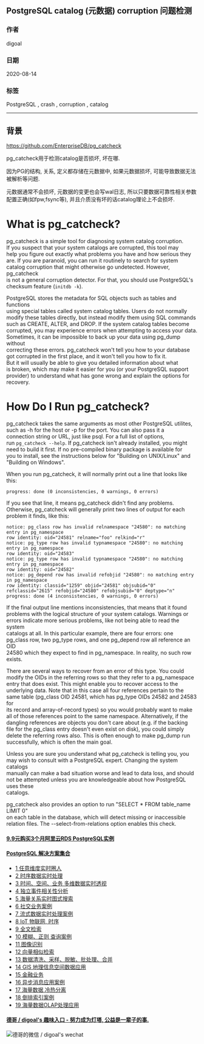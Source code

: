 ## PostgreSQL catalog (元数据) corruption 问题检测        
            
### 作者            
digoal            
            
### 日期            
2020-08-14            
            
### 标签            
PostgreSQL , crash , corruption , catalog         
            
----            
            
## 背景           
https://github.com/EnterpriseDB/pg_catcheck        
        
pg_catcheck用于检测catalog是否损坏, 坏在哪.        
        
因为PG的结构, 关系, 定义都存储在元数据中, 如果元数据损坏, 可能导致数据无法被解析等问题.         
    
元数据通常不会损坏, 元数据的变更也会写wal日志, 所以只要数据可靠性相关参数配置正确(如fpw,fsync等), 并且介质没有坏的话catalog理论上不会损坏.      
        
What is pg_catcheck?        
====================        
        
pg_catcheck is a simple tool for diagnosing system catalog corruption.        
If you suspect that your system catalogs are corrupted, this tool may        
help you figure out exactly what problems you have and how serious they        
are.  If you are paranoid, you can run it routinely to search for system        
catalog corruption that might otherwise go undetected.  However, pg_catcheck        
is not a general corruption detector.  For that, you should use PostgreSQL's        
checksum feature (`initdb -k`).        
        
PostgreSQL stores the metadata for SQL objects such as tables and functions        
using special tables called system catalog tables.  Users do not normally        
modify these tables directly, but instead modify them using SQL commands        
such as CREATE, ALTER, and DROP.  If the system catalog tables become        
corrupted, you may experience errors when attempting to access your data.        
Sometimes, it can be impossible to back up your data using pg_dump without        
correcting these errors.  pg_catcheck won't tell you how to your database        
got corrupted in the first place, and it won't tell you how to fix it.        
But it will usually be able to give you detailed information about what        
is broken, which may make it easier for you (or your PostgreSQL support        
provider) to understand what has gone wrong and explain the options for        
recovery.        
        
How Do I Run pg_catcheck?        
=========================        
        
pg_catcheck takes the same arguments as most other PostgreSQL utilites,        
such as -h for the host or -p for the port.  You can also pass it a        
connection string or URL, just like psql.  For a full list of options,        
run `pg_catcheck --help`.  If pg_catcheck isn't already installed, you might        
need to build it first.  If no pre-compiled binary package is available for        
you to install, see the instructions below for "Building on UNIX/Linux" and        
"Building on Windows".        
        
When you run pg_catcheck, it will normally print out a line that looks like        
this:        
        
	progress: done (0 inconsistencies, 0 warnings, 0 errors)        
        
If you see that line, it means pg_catcheck didn't find any problems.        
Otherwise, pg_catcheck will generally print two lines of output for each        
problem it finds, like this:        
        
	notice: pg_class row has invalid relnamespace "24580": no matching entry in pg_namespace        
	row identity: oid="24581" relname="foo" relkind="r"        
	notice: pg_type row has invalid typnamespace "24580": no matching entry in pg_namespace        
	row identity: oid="24583"        
	notice: pg_type row has invalid typnamespace "24580": no matching entry in pg_namespace        
	row identity: oid="24582"        
	notice: pg_depend row has invalid refobjid "24580": no matching entry in pg_namespace        
	row identity: classid="1259" objid="24581" objsubid="0" refclassid="2615" refobjid="24580" refobjsubid="0" deptype="n"        
	progress: done (4 inconsistencies, 0 warnings, 0 errors)        
        
If the final output line mentions inconsistencies, that means that it found        
problems with the logical structure of your system catalogs.  Warnings or        
errors indicate more serious problems, like not being able to read the system        
catalogs at all.  In this particular example, there are four errors: one        
pg_class row, two pg_type rows, and one pg_depend row all reference an OID        
24580 which they expect to find in pg_namespace.  In reality, no such row        
exists.        
        
There are several ways to recover from an error of this type.  You could        
modify the OIDs in the referring rows so that they refer to a pg_namespace        
entry that does exist.  This might enable you to recover access to the        
underlying data.  Note that in this case all four references pertain to the        
same table (pg_class OID 24581, which has pg_type OIDs 24582 and 24583 for        
its record and array-of-record types) so you would probably want to make        
all of those references point to the same namespace.  Alternatively, if the        
dangling references are objects you don't care about (e.g. if the backing        
file for the pg_class entry doesn't even exist on disk), you could simply        
delete the referring rows also.  This is often enough to make pg_dump run        
successfully, which is often the main goal.        
        
Unless you are sure you understand what pg_catcheck is telling you, you        
may wish to consult with a PostgreSQL expert.  Changing the system catalogs        
manually can make a bad situation worse and lead to data loss, and should        
not be attempted unless you are knowledgeable about how PostgreSQL uses these        
catalogs.        
        
pg_catcheck also provides an option to run "SELECT * FROM table_name LIMIT 0"        
on each table in the database, which will detect missing or inaccessible        
relation files. The --select-from-relations option enables this check.        
    
  
  
  
  
  
  
  
  
  
  
  
  
  
  
  
  
  
  
  
#### [9.9元购买3个月阿里云RDS PostgreSQL实例](https://www.aliyun.com/database/postgresqlactivity "57258f76c37864c6e6d23383d05714ea")
  
  
#### [PostgreSQL 解决方案集合](https://yq.aliyun.com/topic/118 "40cff096e9ed7122c512b35d8561d9c8")
- [1 任意维度实时圈人](https://yq.aliyun.com/topic/118 "40cff096e9ed7122c512b35d8561d9c8")
- [2 时序数据实时处理](https://yq.aliyun.com/topic/118 "40cff096e9ed7122c512b35d8561d9c8")
- [3 时间、空间、业务 多维数据实时透视](https://yq.aliyun.com/topic/118 "40cff096e9ed7122c512b35d8561d9c8")
- [4 独立事件相关性分析](https://yq.aliyun.com/topic/118 "40cff096e9ed7122c512b35d8561d9c8")
- [5 海量关系实时图式搜索](https://yq.aliyun.com/topic/118 "40cff096e9ed7122c512b35d8561d9c8")
- [6 社交业务案例](https://yq.aliyun.com/topic/118 "40cff096e9ed7122c512b35d8561d9c8")
- [7 流式数据实时处理案例](https://yq.aliyun.com/topic/118 "40cff096e9ed7122c512b35d8561d9c8")
- [8 IoT 物联网, 时序](https://yq.aliyun.com/topic/118 "40cff096e9ed7122c512b35d8561d9c8")
- [9 全文检索](https://yq.aliyun.com/topic/118 "40cff096e9ed7122c512b35d8561d9c8")
- [10 模糊、正则 查询案例](https://yq.aliyun.com/topic/118 "40cff096e9ed7122c512b35d8561d9c8")
- [11 图像识别](https://yq.aliyun.com/topic/118 "40cff096e9ed7122c512b35d8561d9c8")
- [12 向量相似检索](https://yq.aliyun.com/topic/118 "40cff096e9ed7122c512b35d8561d9c8")
- [13 数据清洗、采样、脱敏、批处理、合并](https://yq.aliyun.com/topic/118 "40cff096e9ed7122c512b35d8561d9c8")
- [14 GIS 地理信息空间数据应用](https://yq.aliyun.com/topic/118 "40cff096e9ed7122c512b35d8561d9c8")
- [15 金融业务](https://yq.aliyun.com/topic/118 "40cff096e9ed7122c512b35d8561d9c8")
- [16 异步消息应用案例](https://yq.aliyun.com/topic/118 "40cff096e9ed7122c512b35d8561d9c8")
- [17 海量数据 冷热分离](https://yq.aliyun.com/topic/118 "40cff096e9ed7122c512b35d8561d9c8")
- [18 倒排索引案例](https://yq.aliyun.com/topic/118 "40cff096e9ed7122c512b35d8561d9c8")
- [19 海量数据OLAP处理应用](https://yq.aliyun.com/topic/118 "40cff096e9ed7122c512b35d8561d9c8")
  
  
#### [德哥 / digoal's 趣味入口 - 努力成为灯塔, 公益是一辈子的事.](https://github.com/digoal/blog/blob/master/README.md "22709685feb7cab07d30f30387f0a9ae")
  
  
![德哥的微信 / digoal's wechat](../pic/digoal_weixin.jpg "f7ad92eeba24523fd47a6e1a0e691b59")
  
